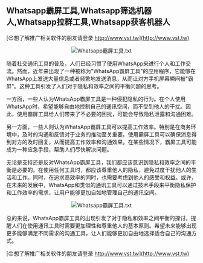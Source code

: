 ## **Whatsapp霸屏工具,Whatsapp筛选机器人,Whatsapp拉群工具,Whatsapp获客机器人**

[😍想了解推广相关软件的朋友请登录 http://www.vst.tw](http://www.vst.tw)

 <center><img src="https://vst.tw/MP4/tuiguang/png/2.png" alt="Whatsapp霸屏工具.txt"></center>

随着社交通讯工具的普及，人们已经习惯了使用WhatsApp来进行个人和工作交流。然而，近年来出现了一种被称为"WhatsApp霸屏工具"的应用程序，它能够在WhatsApp上发送大量信息或者频繁地发送消息，从而让对方手机屏幕瞬间被"霸屏"。这种工具引发了人们对于隐私和效率之间的平衡问题的思考。

一方面，一些人认为WhatsApp霸屏工具是一种侵犯隐私的行为。在个人使用WhatsApp时，希望能够自由地控制自己的通讯空间，而不受到他人的干扰。因此，使用霸屏工具给人们带来了不必要的困扰，可能会导致隐私泄露和沟通困难。

另一方面，一些人则认为WhatsApp霸屏工具可以提高工作效率。特别是在商务环境中，及时的沟通和反馈对于业务的推动至关重要。使用霸屏工具可以确保消息得到对方的及时回复，从而提高工作效率和沟通效果。在某些情况下，霸屏工具可能成为一种应急手段，帮助人们尽快解决问题。

无论是支持还是反对WhatsApp霸屏工具，我们都应该意识到隐私和效率之间的平衡是必要的。在使用任何工具时，都应该尊重他人的隐私，避免过度干扰他人的生活和工作。同时，在追求高效率的同时，也需要考虑到他人的感受和权益。或许，在未来的发展中，WhatsApp和类似的通讯工具可以通过技术手段来平衡隐私保护和工作效率的需求，让用户能够更加自如地管理自己的通讯空间。

 <center><img src="https://vst.tw/MP4/tuiguang/png/1.png" alt="Whatsapp霸屏工具.txt"></center>

总的来说，WhatsApp霸屏工具的出现引发了对于隐私和效率之间平衡的探讨，提醒人们在使用通讯工具时需要更加理性和尊重他人的基本原则。希望未来能够出现更多能够满足不同需求的沟通工具，让人们能够更加自由地选择适合自己的沟通方式。

[😍想了解推广相关软件的朋友请登录 http://www.vst.tw](http://www.vst.tw)



